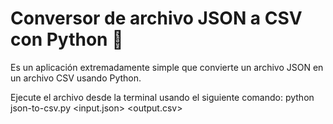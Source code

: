 # Conversor de archivo JSON a CSV con Python 🐍
Es un aplicación extremadamente simple que convierte un archivo JSON en un archivo CSV usando Python.

Ejecute el archivo desde la terminal usando el siguiente comando:
python json-to-csv.py <input.json> <output.csv>
